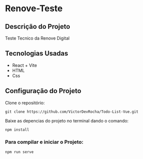 # Renove-Teste

## Descrição do Projeto

Teste Tecnico da Renove Digital

## Tecnologias Usadas

+ React + Vite
+ HTML
+ Css


## Configuração do Projeto

Clone o repositório:

```
git clone https://github.com/VictorDevRocha/Todo-List-Vue.git
```

Baixe as depencias do projeto no terminal dando o comando:

```
npm install
```

### Para compilar e iniciar o Projeto:

```
npm run serve
```
